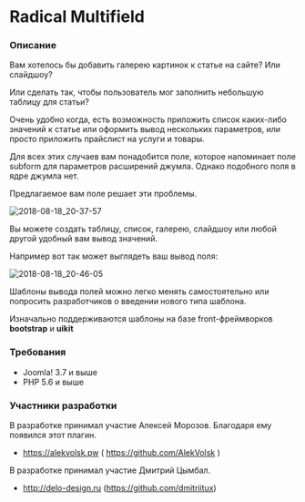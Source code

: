 # Radical Multifield

### Описание
Вам хотелось бы добавить галерею картинок к статье на сайте? Или слайдшоу?

Или сделать так, чтобы пользователь мог заполнить небольшую таблицу для статьи?

Очень удобно когда, есть возможность приложить список каких-либо значений к статье или оформить вывод нескольких параметров, или просто приложить прайслист на услуги и товары.

Для всех этих случаев вам понадобится поле, которое напоминает поле subform для параметров расширений джумла. Однако подобного поля в ядре джумла нет. 

Предлагаемое вам поле решает эти проблемы.

![2018-08-18_20-37-57](https://user-images.githubusercontent.com/3103677/44301852-d99f9880-a326-11e8-9626-0f4caa930d1a.png)

Вы можете создать таблицу, список, галерею, слайдшоу или любой другой удобный вам вывод значений.

Например вот так может выглядеть ваш вывод поля:

![2018-08-18_20-46-05](https://user-images.githubusercontent.com/3103677/44301893-c8a35700-a327-11e8-8c34-0e95300572ac.png)

Шаблоны вывода полей можно легко менять самостоятельно или попросить разработчиков о введении нового типа шаблона.

Изначально поддерживаются шаблоны на базе front-фреймворков **bootstrap** и **uikit**

### Требования

* Joomla! 3.7 и выше
* PHP 5.6 и выше

### Участники разработки

В разработке принимал участие Алексей Морозов. Благодаря ему появился этот плагин.
* https://alekvolsk.pw ( https://github.com/AlekVolsk )

В разработке принимал участие Дмитрий Цымбал. 
* http://delo-design.ru (https://github.com/dmitriitux)
